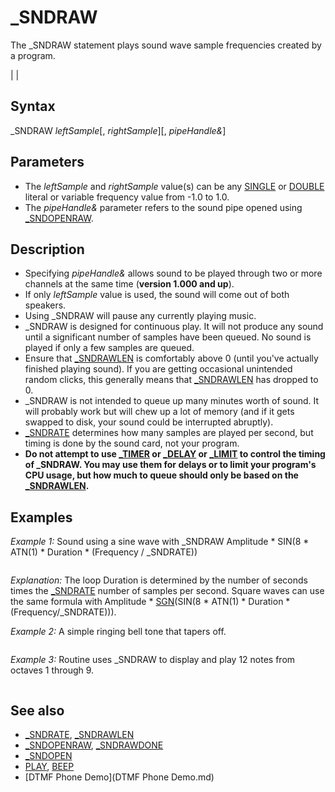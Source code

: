 # _SNDRAW

The _SNDRAW statement plays sound wave sample frequencies created by a program.

  

|  |

## Syntax

_SNDRAW *leftSample*[, *rightSample*][, *pipeHandle&*]
  

## Parameters

* The *leftSample* and *rightSample* value(s) can be any [SINGLE](SINGLE.md) or [DOUBLE](DOUBLE.md) literal or variable frequency value from -1.0 to 1.0.
* The *pipeHandle&* parameter refers to the sound pipe opened using [_SNDOPENRAW](_SNDOPENRAW.md).

  

## Description

* Specifying *pipeHandle&* allows sound to be played through two or more channels at the same time (**version 1.000 and up**).
* If only *leftSample* value is used, the sound will come out of both speakers.
* Using _SNDRAW will pause any currently playing music.
* _SNDRAW is designed for continuous play. It will not produce any sound until a significant number of samples have been queued. No sound is played if only a few samples are queued.
* Ensure that [_SNDRAWLEN](_SNDRAWLEN.md) is comfortably above 0 (until you've actually finished playing sound). If you are getting occasional unintended random clicks, this generally means that [_SNDRAWLEN](_SNDRAWLEN.md) has dropped to 0.
* _SNDRAW is not intended to queue up many minutes worth of sound. It will probably work but will chew up a lot of memory (and if it gets swapped to disk, your sound could be interrupted abruptly).
* [_SNDRATE](_SNDRATE.md) determines how many samples are played per second, but timing is done by the sound card, not your program.
* **Do not attempt to use [_TIMER](_TIMER.md) or [_DELAY](_DELAY.md) or [_LIMIT](_LIMIT.md) to control the timing of _SNDRAW. You may use them for delays or to limit your program's CPU usage, but how much to queue should only be based on the [_SNDRAWLEN](_SNDRAWLEN.md).**

  

## Examples

*Example 1:* Sound using a sine wave with _SNDRAW Amplitude * SIN(8 * ATN(1) * Duration * (Frequency / _SNDRATE))

``` FREQ = 400                             'any frequency desired from 36 to 10,000 Pi2 = 8 * [ATN](ATN.md)(1)                       '2 * pi Amplitude = .3                         'amplitude of the signal from -1.0 to 1.0 SampleRate = [_SNDRATE](_SNDRATE.md)                  'sets the sample rate FRate = FREQ / SampleRate' [FOR](FOR.md) Duration = 0 [TO](TO.md) 5 * SampleRate     'play 5 seconds         _SNDRAW Amplitude * [SIN](SIN.md)(Pi2 * Duration * FRate)            'sine wave        '_SNDRAW Amplitude * [SGN](SGN.md)([SIN](SIN.md)(Pi2 * Duration * FRate))       'square wave [NEXT](NEXT.md) [_SNDRAWDONE](_SNDRAWDONE.md) [DO](DO.md): LOOP [WHILE](WHILE.md) [_SNDRAWLEN](_SNDRAWLEN.md) [END](END.md)  
```

*Explanation:* The loop Duration is determined by the number of seconds times the [_SNDRATE](_SNDRATE.md) number of samples per second. Square waves can use the same formula with Amplitude * [SGN](SGN.md)(SIN(8 * ATN(1) * Duration * (Frequency/_SNDRATE))).
  

*Example 2:* A simple ringing bell tone that tapers off.

``` t = 0 tmp$ = "Sample = ##.#####   Time = ##.#####" LOCATE 1, 60: PRINT "Rate:"; [_SNDRATE](_SNDRATE.md) DO   'queue some sound   DO WHILE [_SNDRAWLEN](_SNDRAWLEN.md) < 0.2             'you may wish to adjust this     sample = [SIN](SIN.md)(t * 440 * [ATN](ATN.md)(1) * 8)  '440Hz sine wave (t * 440 * 2π)     sample = sample * [EXP](EXP.md)(-t * 3)       'fade out eliminates clicks after sound     _SNDRAW sample     t = t + 1 / [_SNDRATE](_SNDRATE.md)                'sound card sample frequency determines time   LOOP    'do other stuff, but it may interrupt sound   LOCATE 1, 1: PRINT USING tmp$; sample; t LOOP WHILE t < 3.0                      'play for 3 seconds  [_SNDRAWDONE](_SNDRAWDONE.md) DO WHILE [_SNDRAWLEN](_SNDRAWLEN.md) > 0                 'Finish any left over queued sound! LOOP [END](END.md)  
```

  

*Example 3:* Routine uses _SNDRAW to display and play 12 notes from octaves 1 through 9.

``` [DIM](DIM.md) [SHARED](SHARED.md) rate& rate& = [_SNDRATE](_SNDRATE.md) DO   [PRINT](PRINT.md) "Enter the octave 1 to 8 (0 quits!):";   oct% = [VAL](VAL.md)([INPUT$](INPUT$.md)(1)): [PRINT](PRINT.md) oct%   [IF](IF.md) oct% = 0 [THEN](THEN.md) [EXIT DO](EXIT DO.md)   octave = oct% - 4 '440 is in the 4th octave, 9th note   [COLOR](COLOR.md) oct% + 1   [PRINT USING](PRINT USING.md) "Octave: ##"; oct%   [FOR](FOR.md) Note = 0 [TO](TO.md) 11  'notes C to B     fq = FreQ(octave, Note, note$)     [PRINT USING](PRINT USING.md) "#####.## \\"; fq, note$     PlaySound fq     [IF](IF.md) [INKEY$](INKEY$.md) > "" [THEN](THEN.md) [EXIT DO](EXIT DO.md)   [NEXT](NEXT.md) [LOOP](LOOP.md) [END](END.md)  [FUNCTION](FUNCTION.md) FreQ (octave, note, note$) FreQ = 440 * 2 ^ (octave + (note + 3) / 12 - 1) '* 12 note octave starts at C (3 notes up) note$ = [MID$](MID$.md) "MID$ (function)")("C C#D D#E F F#G G#A A#B ", note * 2 + 1, 2) [END FUNCTION](END FUNCTION.md)  [SUB](SUB.md) PlaySound (frq!)    ' plays sine wave fading in and out SndLoop! = 0 [DO](DO.md) [WHILE](WHILE.md) SndLoop! < rate&   _SNDRAW [SIN](SIN.md)((2 * 4 * [ATN](ATN.md)(1) * SndLoop! / rate&) * frq!) * [EXP](EXP.md)(-(SndLoop! / rate&) * 3)   SndLoop! = SndLoop! + 1 [LOOP](LOOP.md) [_SNDRAWDONE](_SNDRAWDONE.md) [DO](DO.md): [LOOP](LOOP.md) [WHILE](WHILE.md) [_SNDRAWLEN](_SNDRAWLEN.md)   'flush the sound playing buffer [END SUB](END SUB.md)  
```

  

## See also

* [_SNDRATE](_SNDRATE.md), [_SNDRAWLEN](_SNDRAWLEN.md)
* [_SNDOPENRAW](_SNDOPENRAW.md), [_SNDRAWDONE](_SNDRAWDONE.md)
* [_SNDOPEN](_SNDOPEN.md)
* [PLAY](PLAY.md), [BEEP](BEEP.md)
* [DTMF Phone Demo](DTMF Phone Demo.md)

  
